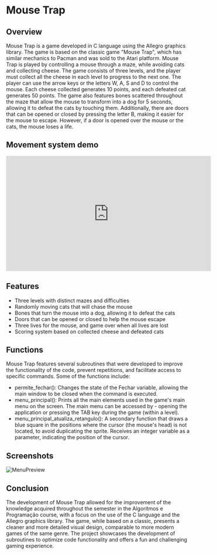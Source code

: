 # Mouse Trap

## Overview
Mouse Trap is a game developed in C language using the Allegro graphics library. The game is based on the classic game "Mouse Trap", which has similar mechanics to Pacman and was sold to the Atari platform. Mouse Trap is played by controlling a mouse through a maze, while avoiding cats and collecting cheese. The game consists of three levels, and the player must collect all the cheese in each level to progress to the next one. The player can use the arrow keys or the letters W, A, S and D to control the mouse. Each cheese collected generates 10 points, and each defeated cat generates 50 points. The game also features bones scattered throughout the maze that allow the mouse to transform into a dog for 5 seconds, allowing it to defeat the cats by touching them. 
Additionally, there are doors that can be opened or closed by pressing the letter B, making it easier for the mouse to escape. However, if a door is opened over the mouse or the cats, the mouse loses a life.

## Movement system demo
<iframe width="560" height="315" src="https://www.youtube.com/watch?v=13UFSrRgJsI&feature=youtu.be" frameborder="0" allowfullscreen></iframe>

## Features

- Three levels with distinct mazes and difficulties
- Randomly moving cats that will chase the mouse
- Bones that turn the mouse into a dog, allowing it to defeat the cats
- Doors that can be opened or closed to help the mouse escape
- Three lives for the mouse, and game over when all lives are lost
- Scoring system based on collected cheese and defeated cats

## Functions

Mouse Trap features several subroutines that were developed to improve the functionality of the code, prevent repetitions, and facilitate access to specific commands. Some of the functions include:
- permite_fechar(): Changes the state of the Fechar variable, allowing the main window to be closed when the command is executed.
- menu_principal(): Prints all the main elements used in the game's main menu on the screen. The main menu can be accessed by - opening the application or pressing the TAB key during the game (within a level).
- menu_principal_atualiza_retangulo(): A secondary function that draws a blue square in the positions where the cursor (the mouse's head) is not located, to avoid duplicating the sprite. Receives an integer variable as a parameter, indicating the position of the cursor.

## Screenshots
![MenuPreview](https://imgur.com/a/afNgdp6)

## Conclusion
The development of Mouse Trap allowed for the improvement of the knowledge acquired throughout the semester in the Algoritmos e Programação course, with a focus on the use of the C language and the Allegro graphics library. The game, while based on a classic, presents a cleaner and more detailed visual design, comparable to more modern games of the same genre. The project showcases the development of subroutines to optimize code functionality and offers a fun and challenging gaming experience.